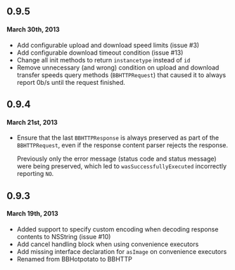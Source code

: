 ## 0.9.5

#### March 30th, 2013

* Add configurable upload and download speed limits (issue #3)
* Add configurable download timeout condition (issue #13)
* Change all init methods to return `instancetype` instead of `id`
* Remove unnecessary (and wrong) condition on upload and download transfer speeds query methods (`BBHTTPRequest`) that caused it to always report 0b/s until the request finished.


## 0.9.4

#### March 21st, 2013

* Ensure that the last `BBHTTPResponse` is always preserved as part of the `BBHTTPRequest`, even if the response content parser rejects the response.

    Previously only the error message (status code and status message) were being preserved, which led to `wasSuccessfullyExecuted` incorrectly reporting `NO`.


## 0.9.3

#### March 19th, 2013

* Added support to specify custom encoding when decoding response contents to NSString (issue #10)
* Add cancel handling block when using convenience executors
* Add missing interface declaration for `asImage` on convenience executors
* Renamed from BBHotpotato to BBHTTP